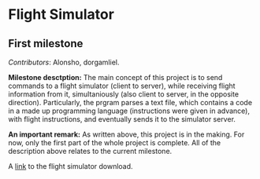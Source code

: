 Flight Simulator
=======

First milestone
-----------
_Contributors_: Alonsho, dorgamliel.

**Milestone desctption:** The main concept of this project is to send commands to a flight simulator (client to server), while receiving flight information from it, simultaniously  (also client to server, in the opposite direction).
Particularly, the prgram parses a text file, which contains a code in a made up programming language (instructions were given in advance), with flight instructions, and eventually sends it to the simulator server.


**An important remark:** As written above, this project is in the making.  For now, only the first part of the whole project is complete. All of the description above relates to the current milestone.

A [link](https://www.flightgear.org/download/) to the flight simulator download.
